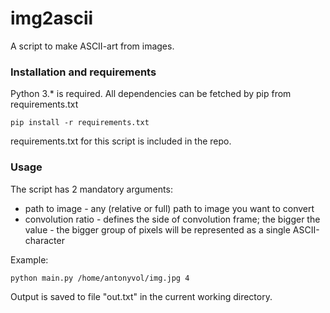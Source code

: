 # img2ascii
A script to make ASCII-art from images.
### Installation and requirements
Python 3.* is required. All dependencies can be fetched by pip from requirements.txt
```
pip install -r requirements.txt
```
requirements.txt for this script is included in the repo.
### Usage
The script has 2 mandatory arguments:
* path to image - any (relative or full) path to image you want to convert
* convolution ratio - defines the side of convolution frame; the bigger the value - the bigger group of pixels will be represented as a single ASCII-character

Example:
```
python main.py /home/antonyvol/img.jpg 4
```
Output is saved to file "out.txt" in the current working directory.

